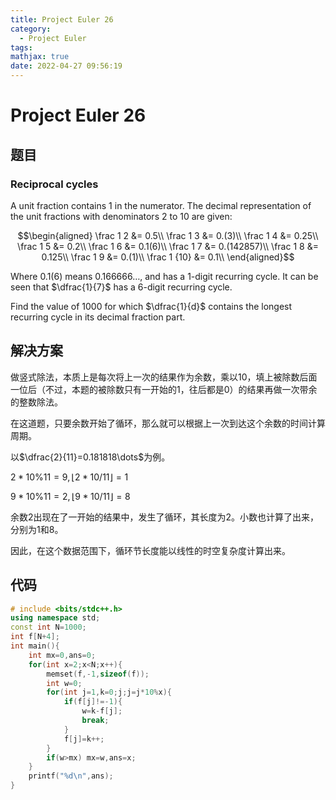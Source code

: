 ```yaml
---
title: Project Euler 26
category:
  - Project Euler
tags:
mathjax: true
date: 2022-04-27 09:56:19
---
```


<escape><!-- more --></escape>

# Project Euler 26

## 题目

### Reciprocal cycles

A unit fraction contains $1$ in the numerator. The decimal representation of the unit fractions with denominators $2$ to $10$ are given:

$$\begin{aligned}
\frac 1 2 &= 0.5\\
\frac 1 3 &= 0.(3)\\
\frac 1 4 &= 0.25\\
\frac 1 5 &= 0.2\\
\frac 1 6 &= 0.1(6)\\
\frac 1 7 &= 0.(142857)\\
\frac 1 8 &= 0.125\\
\frac 1 9 &= 0.(1)\\
\frac 1 {10} &= 0.1\\
\end{aligned}$$

Where $0.1(6)$ means $0.166666\ldots$, and has a $1$-digit recurring cycle. It can be seen that $\dfrac{1}{7}$ has a $6$-digit recurring cycle.

Find the value of $1000$ for which $\dfrac{1}{d}$ contains the longest recurring cycle in its decimal fraction part.

## 解决方案

做竖式除法，本质上是每次将上一次的结果作为余数，乘以$10$，填上被除数后面一位后（不过，本题的被除数只有一开始的1，往后都是$0$）的结果再做一次带余的整数除法。

在这道题，只要余数开始了循环，那么就可以根据上一次到达这个余数的时间计算周期。

以$\dfrac{2}{11}=0.181818\dots$为例。

$2*10 \% 11 = 9,\lfloor2* 10 / 11\rfloor = 1$

$9*10 \% 11 = 2,\lfloor9* 10 / 11\rfloor = 8$

余数$2$出现在了一开始的结果中，发生了循环，其长度为$2$。小数也计算了出来，分别为$1$和$8$。

因此，在这个数据范围下，循环节长度能以线性的时空复杂度计算出来。

## 代码

```C++
# include <bits/stdc++.h>
using namespace std;
const int N=1000;
int f[N+4];
int main(){
    int mx=0,ans=0;
    for(int x=2;x<N;x++){
        memset(f,-1,sizeof(f));
        int w=0;
        for(int j=1,k=0;j;j=j*10%x){
            if(f[j]!=-1){
                w=k-f[j];
                break;
            }
            f[j]=k++;
        }
        if(w>mx) mx=w,ans=x;
    }
    printf("%d\n",ans);
}
```
